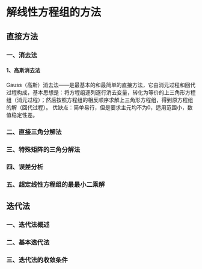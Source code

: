 # 解线性方程组的方法

## 直接方法

### 一、消去法

#### 1、高斯消去法

Gauss（高斯）消去法——是最基本的和最简单的直接方法，它由消元过程和回代过程构成，基本思想是：将方程组逐列逐行消去变量，转化为等价的上三角形方程组（消元过程）；然后按照方程组的相反顺序求解上三角形方程组，得到原方程组的解（回代过程）。
优缺点：简单易行，但是要求主元均不为0，适用范围小，数值稳定性差。


### 二、直接三角分解法

### 三、特殊矩阵的三角分解法

### 四、误差分析

### 五、超定线性方程组的最最小二乘解



## 迭代法

### 一、迭代法概述

### 二、基本迭代法

### 三、迭代法的收敛条件

